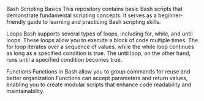 
Bash Scripting Basics
This repository contains basic Bash scripts that demonstrate fundamental scripting concepts. It serves as a beginner-friendly guide to learning and practicing Bash scripting skills.

Loops
Bash supports several types of loops, including for, while, and until loops. These loops allow you to execute a block of code multiple times. The for loop iterates over a sequence of values, while the while loop continues as long as a specified condition is true. The until loop, on the other hand, runs until a specified condition becomes true.

Functions
Functions in Bash allow you to group commands for reuse and better organization.Functions can accept parameters and return values, enabling you to create modular scripts that enhance code readability and maintainability.
